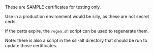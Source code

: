These are SAMPLE certificates for testing only.

Use in a production environment would be silly, as these are not secret certs.

If the certs expire, the `regen.sh` script can be used to regenerate them.

Note: there is also a script in the ssl-alt directory that should be run to
update those certificates.